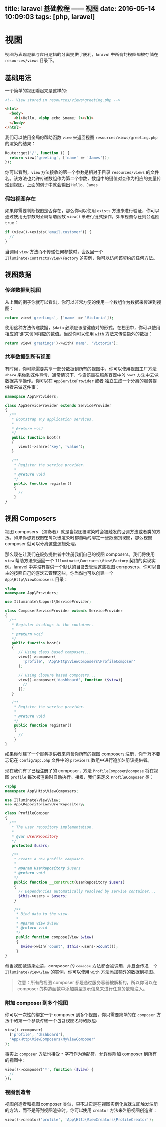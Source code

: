 title: laravel 基础教程 —— 视图
date: 2016-05-14 10:09:03
tags: [php, laravel]
---

# 视图

视图为表现逻辑与应用逻辑的分离提供了便利，laravel 中所有的视图都被存储在 `resources/views` 目录下。

## 基础用法

一个简单的视图看起来是这样的:

```html
<!-- View stored in resources/views/greeting.php -->

<html>
  <body>
    <h1>Hello, <?php echo $name; ?></h1>
  </body>
</html>
```

我们可以使用全局的帮助函数 `view` 来返回视图 `resources/views/greeting.php` 的渲染的结果：

```php
Route::get('/', function () {
  return view('greeting', ['name' => 'James']);
});
```

你可以看到，`view` 方法接收的第一个参数是相对于目录 `resources/views` 的文件名。该方法也允许传递数组作为第二个参数，数组中的键值对会作为相应的变量传递到视图。上面的例子中就会输出 `Hello, James`

### 假如视图存在

如果你需要判断视图是否存在，那么你可以使用 `exists` 方法来进行验证，你可以通过使用无参数的全局帮助函数 `view()` 来进行链式操作，如果视图存在则会返回 `true`：

```php
if (view()->exists('email.customer')) {
  // 
}
```

当调用 `view` 方法而不传递任何参数时，会返回一个 `Illuminate\Contracts\View\Factory` 的实例，你可以访问该契约的任何方法。


## 视图数据

### 传递数据到视图

从上面的例子你就可以看出，你可以非常方便的使用一个数组作为数据来传递到视图：

```php
return view('greetings', ['name' => 'Victoria']);
```

使用这种方法传递数据，`$data` 必须应该是键值对的形式，在视图中，你可以使用相应的‘键’来访问相应的数值。当然你可以使用 `with` 方法来传递额外的数据：

```php
return view('greetings')->with('name', 'Victoria');
```

### 共享数据到所有视图

有时候，你可能需要共享一部分数据到所有的视图中，你可以使用视图工厂方法 `share` 来做到这件事情。通常情况下，你应该是在服务容器中的 `boot` 方法中去做数据共享操作。你可以在 `AppServiceProvider` 或者 独立生成一个分离的服务提供者来做这件事：

```php
namespace App\Providers;

class AppServiceProvider extends ServiceProvider
{
  /**
   * Bootstrap any application services.
   *
   * @return void
   */
   public function boot()
   {
      view()->share('key', 'value');
   }

   /**
    * Register the service provider.
    *
    * @return void
    */
    public function register()
    {
      //
    }
}
```

## 视图 Composers

视图 composers （演奏者）就是当视图被渲染时会被触发的回调方法或者类的方法。如果你想要视图在每次被渲染时都自动的绑定一些数据到视图，那么视图 composer 就可以分离这些逻辑处理。

那么现在让我们在服务提供者中注册我们自己的视图 composers。我们将使用 `view` 帮助方法来返回一个 `Illuminate\Contracts\View\Factory` 契约的实现实例。laravel 中并没有提供一个默认的目录去管理这些视图 composers，你可以自主的按照自己的喜欢去管理这些，你当然也可以创建一个 `App\Http\ViewComposers` 目录：

```php
<?php
namespace App\Providers;

use Illuminate\Support\ServiceProvider;

class ComposerServiceProvider extends ServiceProvider
{
  /**
   * Register bindings in the container.
   *
   * @return void
   */
   public function boot()
   {
      // Using class based composers...
      view()->composer(
        'profile', 'App\Http\ViewComposers\ProfileComposer'
      );

      // Using Closure based composers...
      view()->composer('dashboard', function ($view){
        //
      });
   }

   /**
    * Register the service provider.
    *
    * @return void
    */
    public function register()
    {
      //
    }
}
```

如果你创建了一个服务提供者来包含你所有的视图 composers 注册，你千万不要忘记在 `config/app.php` 文件中的 `providers` 数组中进行追加注册该提供者。

现在我们有了已经注册了的 composer，方法 `ProfileComposer@compose` 将在视图 `profile` 每次被渲染时自动执行。接着，我们来定义 `ProfileComposer` 类：

```php
<?php
namespace App\Http\ViewComposers;

use Illuminate\View\View;
use App\Repositories\UserRepository;

class ProfileCompoer
{
  /**
   * The user repository implementation.
   *
   * @var UserRepository
   */
   protected $users;

   /**
    * Create a new profile composer.
    *
    * @param UserRepository $users
    * @return void
    */
    public function __construct(UserRepository $users)
    {
      // Dependencies automatically resolved by service container...
      $this->users = $users;
    }

    /**
     * Bind data to the view.
     *
     * @param View $view
     * @return void
     */
     public function compose(View $view)
     {
       $view->with('count', $this->users->count());
     }
}
```

每当视图被渲染之前，composer 的 `compose` 方法都会被调用，并且会传递一个 `Illuminate\View\View` 的实例，你可以使用 `with` 方法添加额外的数据到视图。

> 注意：所有的视图 composer 都是通过服务容器被解析的，所以你可以在 composer 的构造函数中添加类型提示信息来进行任意的依赖注入。

### 附加 composer 到多个视图

你可以一次性的绑定一个 composer 到多个视图，你只需要简单的在 `composer` 方法中的第一个参数传递一个包含视图名称的数组:

```php
view()->composer(
  ['profile', 'dashboard'],
  'App\Http\ViewComposers\MyViewComposer'
);
```

事实上 `composer` 方法也接受 `*` 字符作为通配符，允许你附加 composer 到所有的视图中:

```php
view()->composer('*', function ($view) {
  // 
});
```

### 视图创造者

视图创造者和视图 composer 类似，只不过它是在视图实例化后就立即触发注册的方法，而不是等到视图渲染时。你可以使用 `creator` 方法来注册视图创造者：

```php
view()->creator('profile', 'App\Http\ViewCreators\ProfileCreator');
```